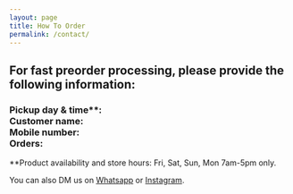 ```yaml
---
layout: page
title: How To Order
permalink: /contact/
---
```



<div class="contact-content">
  <h2>For fast preorder processing, please provide the following information:</h2>
  <h3>
      <i class="fa-regular fa-calendar"></i>   Pickup day & time**: <br>
      <i class="fa-regular fa-user"></i>  Customer name: <br>
      <i class="fa-solid fa-mobile-screen"></i>   Mobile number: <br>
      <i class="fa-regular fa-comment"></i> Orders: <br>
  </h3>

  <p>**Product availability and store hours: Fri, Sat, Sun, Mon 7am-5pm only.</p>

  <p>You can also DM us on <a href="https://wa.me/919136256950"><i class="fa-brands fa-whatsapp"></i> Whatsapp</a> or <a href="https://instagram.com/thebluemango.in"><i class="fa fa-instagram"></i> Instagram</a>.</p>
</div>

[Our e-mail is <i class="fa-regular fa-envelope"></i> <a href="mailto:info@thebluemango.in">info@thebluemango.in</a>]: #
